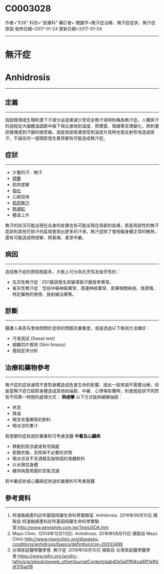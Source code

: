 # C0003028
作者="E26"
科別="皮膚科"
審訂者=
關鍵字=無汗症治療、無汗症症状、無汗症 原因
發佈日期=2017-01-24
更新日期=2017-01-24

----------
# 無汗症
# Anhidrosis
----------
## 定義
----------

指因環境或生理刺激下汗液分泌逐漸減少至完全無汗液時則稱為無汗症。人體排汗的過程從大腦體溫調節中樞下視丘接收到溫度、荷爾蒙、情緒等生理變化，將刺激訊號傳達到汗腺的接受器，或是局部皮膚感受到溫度升高時也會反射性地造成排汗，不論任何一個環節發生異常都有可能造成無汗症。

## 症狀
----------
- 少量的汗、無汗
- [頭暈](C0012833)
- 肌肉痙攣
- [嘔吐](C0042963)
- 心跳加快
- [肌肉無力](C0151786)
- [熱潮紅](C0600142)
- 體溫上升

無汗的狀況可能出現在全身的皮膚也有可能出現在局部的皮膚，若是局部性的無汗症狀則其他可排汗的區域會排出更多的汗液，無汗症除了會阻礙身體正常的散熱，還有可能造成熱痙攣、熱衰竭、甚至中暑。

## 病因
----------

造成無汗症的原因相當多，大致上可分為先天性及後天性的：

- 先天性無汗症：ED1基因發生突變導致汗腺發育異常。
- 後天性無汗症：包括中樞神經異常、周邊神經異常、皮膚相關疾病、燒燙傷、特定藥物的使用、放射線治療等。
## 診斷
----------

醫護人員首先會詢問關於症狀的問題及嚴重度，或是透過以下檢測方法確診：

- 汗液測試 (Sweat test) 
- 組織切片檢測 (Skin biopsy) 
- 基因定序分析
## 治療和藥物參考
----------

無汗症的症狀通常不會對身體造成危害生命的影響，因此一般來說不需要治療，但是當無汗症已經對身體造成其他如抽筋、中暑、心悸等影響時，則會因症狀不同而有不同第一時間的處理方式：
**熱痙攣**
以下方式能夠緩解抽筋：

- 休息
- 降溫
- 喝含有電解質的飲料
- 喝冰涼的果汁

若痙攣的症狀過於嚴重則可考慮送醫
**中暑及心臟病**

- 移動到陰涼處或有空調處
- 鬆開衣服，去除掉不必要的衣物
- 喝冰涼且不含酒精及咖啡因的液體飲料
- 以水擦拭身體
- 維持病患周圍的空氣流通

若中暑症狀或心臟病症狀過於嚴重則可考慮就醫

## 參考資料
----------
1. 柯滄銘婦產科診所基因飛躍生命科學實驗室. Anhidrosis. 2016年08月10日 擷取自 柯滄銘婦產科診所基因飛躍生命科學實驗室:http://www.genephile.com.tw/Tests/EDA.htm
2. Mayo Clinic. (2014年12月13日). Anhidrosis. 2016年08月10日 擷取自 Mayo Clinic:http://www.mayoclinic.org/diseases-conditions/anhidrosis/basics/definition/con-20033498
3. 台灣家庭醫學醫學會. 無汗症. 2016年08月10日 擷取自 台灣家庭醫學醫學會:https://www.tafm.org.tw/ehc-tafm/s/w/ebook/people_other/journalContent/aab40e5a91f64ca99f1effddf315ad18

